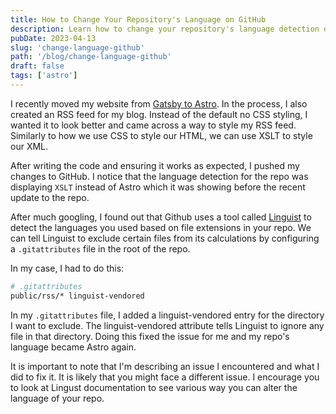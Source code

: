 ```yaml
---
title: How to Change Your Repository's Language on GitHub
description: Learn how to change your repository's language detection on Github.
pubDate: 2023-04-13
slug: 'change-language-github'
path: '/blog/change-language-github'
draft: false
tags: ['astro']
---
```


I recently moved my website from [Gatsby to Astro](/blog/rebuilding-with-astro). In the process, I also created an RSS feed for my blog. Instead of the default no CSS styling, I wanted it to look better and came across a way to style my RSS feed. Similarly to how we use CSS to style our HTML, we can use XSLT to style our XML.

After writing the code and ensuring it works as expected, I pushed my changes to GitHub. I notice that the language detection for the repo was displaying `XSLT`  instead of Astro which it was showing before the recent update to the repo.

After much googling, I found out that Github uses a tool called [Linguist](https://github.com/github/linguist) to detect the languages you used based on file extensions in your repo. We can tell Linguist to exclude certain files from its calculations by configuring a `.gitattributes` file in the root of the repo.

In my case, I had to do this:

```bash
# .gitattributes
public/rss/* linguist-vendored
```

In my `.gitattributes` file, I added a linguist-vendored entry for the directory I want to exclude. The linguist-vendored attribute tells Linguist to ignore any file in that directory. Doing this fixed the issue for me and my repo's language became Astro again.

It is important to note that I'm describing an issue I encountered and what I did to fix it. It is likely that you might face a different issue. I encourage you to look at Lingust documentation to see various way you can alter the language of your repo.
